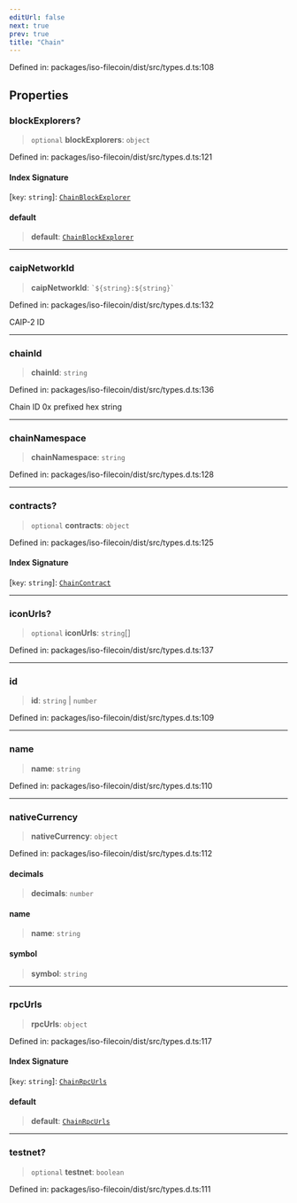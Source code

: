 ```yaml
---
editUrl: false
next: true
prev: true
title: "Chain"
---
```


Defined in: packages/iso-filecoin/dist/src/types.d.ts:108

## Properties

### blockExplorers?

> `optional` **blockExplorers**: `object`

Defined in: packages/iso-filecoin/dist/src/types.d.ts:121

#### Index Signature

\[`key`: `string`\]: [`ChainBlockExplorer`](/api/iso-filecoin/types/type-aliases/chainblockexplorer/)

#### default

> **default**: [`ChainBlockExplorer`](/api/iso-filecoin/types/type-aliases/chainblockexplorer/)

***

### caipNetworkId

> **caipNetworkId**: `` `${string}:${string}` ``

Defined in: packages/iso-filecoin/dist/src/types.d.ts:132

CAIP-2 ID

***

### chainId

> **chainId**: `string`

Defined in: packages/iso-filecoin/dist/src/types.d.ts:136

Chain ID 0x prefixed hex string

***

### chainNamespace

> **chainNamespace**: `string`

Defined in: packages/iso-filecoin/dist/src/types.d.ts:128

***

### contracts?

> `optional` **contracts**: `object`

Defined in: packages/iso-filecoin/dist/src/types.d.ts:125

#### Index Signature

\[`key`: `string`\]: [`ChainContract`](/api/iso-filecoin/types/type-aliases/chaincontract/)

***

### iconUrls?

> `optional` **iconUrls**: `string`[]

Defined in: packages/iso-filecoin/dist/src/types.d.ts:137

***

### id

> **id**: `string` \| `number`

Defined in: packages/iso-filecoin/dist/src/types.d.ts:109

***

### name

> **name**: `string`

Defined in: packages/iso-filecoin/dist/src/types.d.ts:110

***

### nativeCurrency

> **nativeCurrency**: `object`

Defined in: packages/iso-filecoin/dist/src/types.d.ts:112

#### decimals

> **decimals**: `number`

#### name

> **name**: `string`

#### symbol

> **symbol**: `string`

***

### rpcUrls

> **rpcUrls**: `object`

Defined in: packages/iso-filecoin/dist/src/types.d.ts:117

#### Index Signature

\[`key`: `string`\]: [`ChainRpcUrls`](/api/iso-filecoin/types/type-aliases/chainrpcurls/)

#### default

> **default**: [`ChainRpcUrls`](/api/iso-filecoin/types/type-aliases/chainrpcurls/)

***

### testnet?

> `optional` **testnet**: `boolean`

Defined in: packages/iso-filecoin/dist/src/types.d.ts:111
